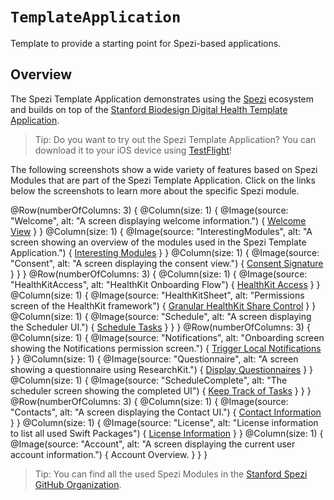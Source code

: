 # ``TemplateApplication``

<!--
#
# This source file is part of the Stanford Spezi Template Application open-source project
#
# SPDX-FileCopyrightText: 2023 Stanford University and the project authors (see CONTRIBUTORS.md)
#
# SPDX-License-Identifier: MIT
#       
-->

Template to provide a starting point for Spezi-based applications.

## Overview

The Spezi Template Application demonstrates using the [Spezi](https://github.com/StanfordSpezi/Spezi) ecosystem and builds on top of the [Stanford Biodesign Digital Health Template Application](https://github.com/StanfordBDHG/TemplateApplication).

> Tip: Do you want to try out the Spezi Template Application? You can download it to your iOS device using [TestFlight](https://testflight.apple.com/join/ipEezBY1)!

The following screenshots show a wide variety of features based on Spezi Modules that are part of the Spezi Template Application. Click on the links below the screenshots to learn more about the specific Spezi module.

@Row(numberOfColumns: 3) {
    @Column(size: 1) {
        @Image(source: "Welcome", alt: "A screen displaying welcome information.") {
            [Welcome View](https://spezi.health/SpeziTemplateApplication/documentation/templateapplication/welcome)
        }
    }
    @Column(size: 1) {
        @Image(source: "InterestingModules", alt: "A screen showing an overview of the modules used in the Spezi Template Application.") {
            [Interesting Modules](https://spezi.health/SpeziTemplateApplication/documentation/templateapplication/interestingmodules)
        }
    }
    @Column(size: 1) {
        @Image(source: "Consent", alt: "A screen displaying the consent view.") {
            [Consent Signature](https://spezi.health/SpeziTemplateApplication/documentation/templateapplication/consent)
        }
    }
}
@Row(numberOfColumns: 3) {
    @Column(size: 1) {
        @Image(source: "HealthKitAccess", alt: "HealthKit Onboarding Flow") {
            [HealthKit Access](https://spezi.health/SpeziTemplateApplication/documentation/templateapplication/healthkitpermissions)
        }
    }
    @Column(size: 1) {
        @Image(source: "HealthKitSheet", alt: "Permissions screen of the HealthKit framework") {
            [Granular HealthKit Share Control](https://spezi.health/SpeziTemplateApplication/documentation/templateapplication/healthkitpermissions)
        }
    }
    @Column(size: 1) {
        @Image(source: "Schedule", alt: "A screen displaying the Scheduler UI.") {
            [Schedule Tasks](https://spezi.health/SpeziTemplateApplication/documentation/templateapplication/scheduleview)
        }
    }
}
@Row(numberOfColumns: 3) {
    @Column(size: 1) {
        @Image(source: "Notifications", alt: "Onboarding screen showing the Notifications permission screen.") {
            [Trigger Local Notifications](https://spezi.health/SpeziTemplateApplication/documentation/templateapplication/notificationpermissions)
        }
    }
    @Column(size: 1) {
        @Image(source: "Questionnaire", alt: "A screen showing a questionnaire using ResearchKit.") {
            [Display Questionnaires](https://spezi.health/SpeziTemplateApplication/documentation/templateapplication/scheduleview)
        }
    }
    @Column(size: 1) {
        @Image(source: "ScheduleComplete", alt: "The scheduler screen showing the completed UI") {
            [Keep Track of Tasks](https://spezi.health/SpeziTemplateApplication/documentation/templateapplication/scheduleview)
        }
    }
}
@Row(numberOfColumns: 3) {
    @Column(size: 1) {
        @Image(source: "Contacts", alt: "A screen displaying the Contact UI.") {
            [Contact Information](https://spezi.health/SpeziTemplateApplication/documentation/templateapplication/contacts)
        }
    }
    @Column(size: 1) {
        @Image(source: "License", alt: "License information to list all used Swift Packages") {
            [License Information](https://spezi.health/SpeziTemplateApplication/documentation/templateapplication/licensetype)
        }
    }
    @Column(size: 1) {
        @Image(source: "Account", alt: "A screen displaying the current user account information.") {
            Account Overview.
        }
    }
}

> Tip: You can find all the used Spezi Modules in the [Stanford Spezi GitHub Organization](https://github.com/StanfordSpezi).
